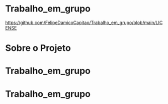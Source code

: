 # Trabalho_em_grupo
https://github.com/FelipeDamicoCapitao/Trabalho_em_grupo/blob/main/LICENSE

# Sobre o Projeto

# Trabalho_em_grupo

# Trabalho_em_grupo
